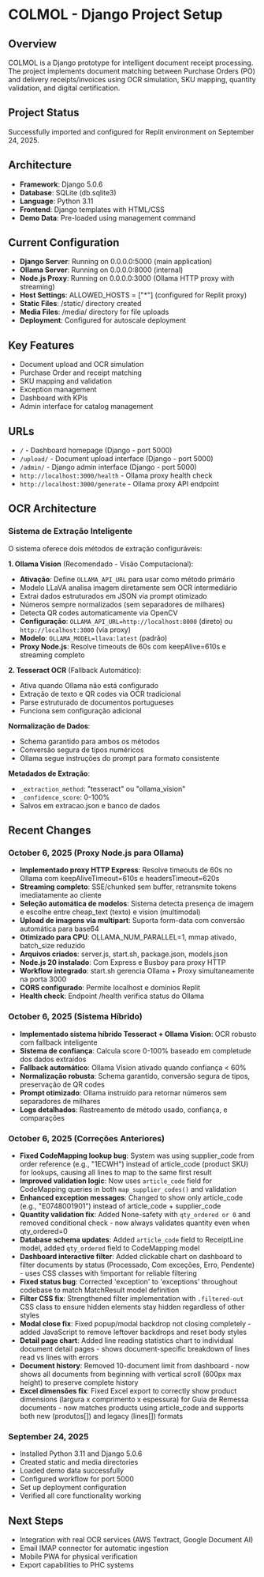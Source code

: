 # COLMOL - Django Project Setup

## Overview
COLMOL is a Django prototype for intelligent document receipt processing. The project implements document matching between Purchase Orders (PO) and delivery receipts/invoices using OCR simulation, SKU mapping, quantity validation, and digital certification.

## Project Status
Successfully imported and configured for Replit environment on September 24, 2025.

## Architecture
- **Framework**: Django 5.0.6
- **Database**: SQLite (db.sqlite3)
- **Language**: Python 3.11
- **Frontend**: Django templates with HTML/CSS
- **Demo Data**: Pre-loaded using management command

## Current Configuration
- **Django Server**: Running on 0.0.0.0:5000 (main application)
- **Ollama Server**: Running on 0.0.0.0:8000 (internal)
- **Node.js Proxy**: Running on 0.0.0.0:3000 (Ollama HTTP proxy with streaming)
- **Host Settings**: ALLOWED_HOSTS = ["*"] (configured for Replit proxy)
- **Static Files**: /static/ directory created
- **Media Files**: /media/ directory for file uploads
- **Deployment**: Configured for autoscale deployment

## Key Features
- Document upload and OCR simulation
- Purchase Order and receipt matching
- SKU mapping and validation
- Exception management
- Dashboard with KPIs
- Admin interface for catalog management

## URLs
- `/` - Dashboard homepage (Django - port 5000)
- `/upload/` - Document upload interface (Django - port 5000)
- `/admin/` - Django admin interface (Django - port 5000)
- `http://localhost:3000/health` - Ollama proxy health check
- `http://localhost:3000/generate` - Ollama proxy API endpoint

## OCR Architecture

### Sistema de Extração Inteligente
O sistema oferece dois métodos de extração configuráveis:

**1. Ollama Vision** (Recomendado - Visão Computacional):
   - **Ativação**: Define `OLLAMA_API_URL` para usar como método primário
   - Modelo LLaVA analisa imagem diretamente sem OCR intermediário
   - Extrai dados estruturados em JSON via prompt otimizado
   - Números sempre normalizados (sem separadores de milhares)
   - Detecta QR codes automaticamente via OpenCV
   - **Configuração**: `OLLAMA_API_URL=http://localhost:8000` (direto) ou `http://localhost:3000` (via proxy)
   - **Modelo**: `OLLAMA_MODEL=llava:latest` (padrão)
   - **Proxy Node.js**: Resolve timeouts de 60s com keepAlive=610s e streaming completo

**2. Tesseract OCR** (Fallback Automático):
   - Ativa quando Ollama não está configurado
   - Extração de texto e QR codes via OCR tradicional
   - Parse estruturado de documentos portugueses
   - Funciona sem configuração adicional

**Normalização de Dados**:
   - Schema garantido para ambos os métodos
   - Conversão segura de tipos numéricos
   - Ollama segue instruções do prompt para formato consistente

**Metadados de Extração**:
   - `_extraction_method`: "tesseract" ou "ollama_vision"
   - `_confidence_score`: 0-100%
   - Salvos em extracao.json e banco de dados
## Recent Changes

### October 6, 2025 (Proxy Node.js para Ollama)
- **Implementado proxy HTTP Express**: Resolve timeouts de 60s no Ollama com keepAliveTimeout=610s e headersTimeout=620s
- **Streaming completo**: SSE/chunked sem buffer, retransmite tokens imediatamente ao cliente
- **Seleção automática de modelos**: Sistema detecta presença de imagem e escolhe entre cheap_text (texto) e vision (multimodal)
- **Upload de imagens via multipart**: Suporta form-data com conversão automática para base64
- **Otimizado para CPU**: OLLAMA_NUM_PARALLEL=1, mmap ativado, batch_size reduzido
- **Arquivos criados**: server.js, start.sh, package.json, models.json
- **Node.js 20 instalado**: Com Express e Busboy para proxy HTTP
- **Workflow integrado**: start.sh gerencia Ollama + Proxy simultaneamente na porta 3000
- **CORS configurado**: Permite localhost e domínios Replit
- **Health check**: Endpoint /health verifica status do Ollama

### October 6, 2025 (Sistema Híbrido)
- **Implementado sistema híbrido Tesseract + Ollama Vision**: OCR robusto com fallback inteligente
- **Sistema de confiança**: Calcula score 0-100% baseado em completude dos dados extraídos
- **Fallback automático**: Ollama Vision ativado quando confiança < 60%
- **Normalização robusta**: Schema garantido, conversão segura de tipos, preservação de QR codes
- **Prompt otimizado**: Ollama instruído para retornar números sem separadores de milhares
- **Logs detalhados**: Rastreamento de método usado, confiança, e comparações

### October 6, 2025 (Correções Anteriores)
- **Fixed CodeMapping lookup bug**: System was using supplier_code from order reference (e.g., "1ECWH") instead of article_code (product SKU) for lookups, causing all lines to map to the same first result
- **Improved validation logic**: Now uses `article_code` field for CodeMapping queries in both `map_supplier_codes()` and validation
- **Enhanced exception messages**: Changed to show only article_code (e.g., "E0748001901") instead of article_code + supplier_code
- **Quantity validation fix**: Added None-safety with `qty_ordered or 0` and removed conditional check - now always validates quantity even when qty_ordered=0
- **Database schema updates**: Added `article_code` field to ReceiptLine model, added `qty_ordered` field to CodeMapping model
- **Dashboard interactive filter**: Added clickable chart on dashboard to filter documents by status (Processado, Com exceções, Erro, Pendente) - uses CSS classes with !important for reliable filtering
- **Fixed status bug**: Corrected 'exception' to 'exceptions' throughout codebase to match MatchResult model definition
- **Filter CSS fix**: Strengthened filter implementation with `.filtered-out` CSS class to ensure hidden elements stay hidden regardless of other styles
- **Modal close fix**: Fixed popup/modal backdrop not closing completely - added JavaScript to remove leftover backdrops and reset body styles
- **Detail page chart**: Added line reading statistics chart to individual document detail pages - shows document-specific breakdown of lines read vs lines with errors
- **Document history**: Removed 10-document limit from dashboard - now shows all documents from beginning with vertical scroll (600px max height) to preserve complete history
- **Excel dimensões fix**: Fixed Excel export to correctly show product dimensions (largura x comprimento x espessura) for Guia de Remessa documents - now matches products using article_code and supports both new (produtos[]) and legacy (lines[]) formats

### September 24, 2025
- Installed Python 3.11 and Django 5.0.6
- Created static and media directories
- Loaded demo data successfully
- Configured workflow for port 5000
- Set up deployment configuration
- Verified all core functionality working

## Next Steps
- Integration with real OCR services (AWS Textract, Google Document AI)
- Email IMAP connector for automatic ingestion
- Mobile PWA for physical verification
- Export capabilities to PHC systems